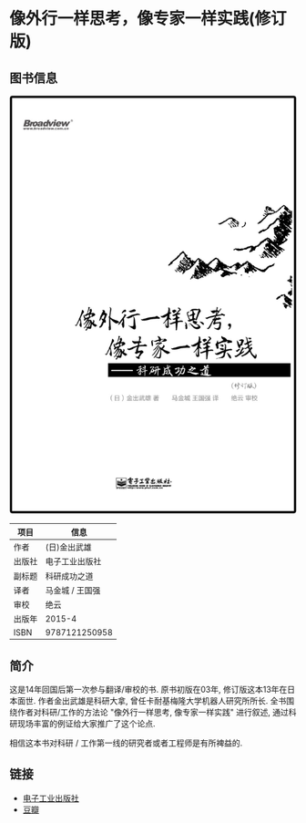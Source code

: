 # 像外行一样思考，像专家一样实践(修订版)

## 图书信息

![像外行一样思考，像专家一样实践(修订版)](./think-like-a-rookie-while-practice-like-a-pro/cover.jpg)

项目 | 信息
----|----
作者 | (日)金出武雄
出版社 | 电子工业出版社
副标题 | 科研成功之道
译者 | 马金城 / 王国强 
审校 | 绝云
出版年 | 2015-4
ISBN | 9787121250958

## 简介

这是14年回国后第一次参与翻译/审校的书. 原书初版在03年, 修订版这本13年在日本面世. 作者金出武雄是科研大拿, 曾任卡耐基梅隆大学机器人研究所所长. 全书围绕作者对科研/工作的方法论 "像外行一样思考, 像专家一样实践" 进行叙述, 通过科研现场丰富的例证给大家推广了这个论点.

相信这本书对科研 / 工作第一线的研究者或者工程师是有所裨益的.

## 链接

* [电子工业出版社](http://www.phei.com.cn/module/goods/wssd_content.jsp?bookid=42142)
* [豆瓣](http://book.douban.com/subject/26340523/)

